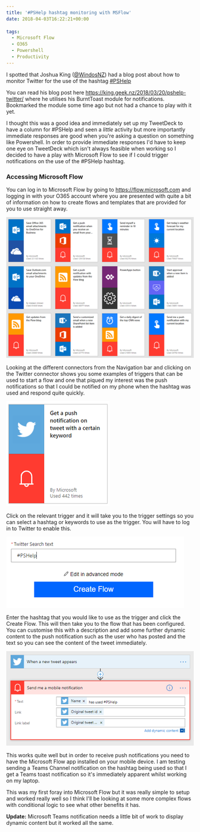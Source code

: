 ```yaml
---
title: '#PSHelp hashtag monitoring with MSFlow'
date: 2018-04-03T16:22:21+00:00

tags:
  - Microsoft Flow
  - O365
  - Powershell
  - Productivity
---
```

I spotted that Joshua King ([@WindosNZ](https://twitter.com/WindosNZ)) had a blog post about how to monitor Twitter for the use of the hashtag [#PSHelp](https://twitter.com/search?f=tweets&vertical=default&q=%23PSHelp&src=typd)

You can read his blog post here <https://king.geek.nz/2018/03/20/pshelp-twitter/> where he utilises his BurntToast module for notifications. Bookmarked the module some time ago but not had a chance to play with it yet.

I thought this was a good idea and immediately set up my TweetDeck to have a column for #PSHelp and seen a _little_ activity but more importantly immediate responses are good when you're asking a question on something like Powershell. In order to provide immediate responses I'd have to keep one eye on TweetDeck which isn't always feasible when working so I decided to have a play with Microsoft Flow to see if I could trigger notifications on the use of the #PSHelp hashtag.

### Accessing Microsoft Flow

You can log in to Microsoft Flow by going to <https://flow.microsoft.com> and logging in with your O365 account where you are presented with quite a bit of information on how to create flows and templates that are provided for you to use straight away.

![Flow Templates](/_screenshots/FlowTemplates.png)

Looking at the different connectors from the Navigation bar and clicking on the Twitter connector shows you some examples of triggers that can be used to start a flow and one that piqued my interest was the push notifications so that I could be notified on my phone when the hashtag was used and respond quite quickly.

![Flow Push](/_screenshots/flow-push.png)

Click on the relevant trigger and it will take you to the trigger settings so you can select a hashtag or keywords to use as the trigger. You will have to log in to Twitter to enable this.

![Flow Settings - 1](/_screenshots/FlowSettings-1.png)

Enter the hashtag that you would like to use as the trigger and click the Create Flow. This will then take you to the flow that has been configured. You can customise this with a description and add some further dynamic content to the push notification such as the user who has posted and the text so you can see the content of the tweet immediately.

![FlowAdvancedSettings](/_screenshots/FlowAdvancedSettings.png)

This works quite well but in order to receive push notifications you need to have the Microsoft Flow app installed on your mobile device. I am testing sending a Teams Channel notification on the hashtag being used so that I get a Teams toast notification so it's immediately apparent whilst working on my laptop.

This was my first foray into Microsoft Flow but it was really simple to setup and worked really well so I think I'll be looking at some more complex flows with conditional logic to see what other benefits it has.

**Update:** Microsoft Teams notification needs a little bit of work to display dynamic content but it worked all the same.